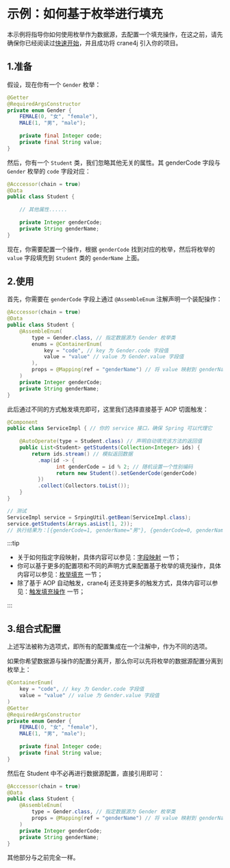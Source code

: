 # 示例：如何基于枚举进行填充

本示例将指导你如何使用枚举作为数据源，去配置一个填充操作，在这之前，请先确保你已经阅读过[快速开始](./../user_guide/getting_started/getting_started_abstract.md)，并且成功将 crane4j 引入你的项目。

## 1.准备

假设，现在你有一个 `Gender` 枚举：

~~~java
@Getter
@RequiredArgsConstructor
private enum Gender {
    FEMALE(0, "女", "female"), 
  	MALE(1, "男", "male");
  
    private final Integer code;
    private final String value;
}
~~~

然后，你有一个 `Student` 类，我们忽略其他无关的属性。其 genderCode 字段与 `Gender` 枚举的 `code` 字段对应：

~~~java
@Acccessor(chain = true)
@Data
public class Student {
  
  	// 其他属性......
  
  	private Integer genderCode;
  	private String genderName;
}
~~~

现在，你需要配置一个操作，根据 `genderCode` 找到对应的枚举，然后将枚举的 `value` 字段填充到 `Student` 类的 `genderName` 上面。

## 2.使用

首先，你需要在 `genderCode` 字段上通过 `@AssembleEnum` 注解声明一个装配操作：

~~~java
@Acccessor(chain = true)
@Data
public class Student {
  	@AssembleEnum(
        type = Gender.class, // 指定数据源为 Gender 枚举类
        enums = @ContainerEnum(
            key = "code", // key 为 Gender.code 字段值
            value = "value" // value 为 Gender.value 字段值
        ),
      	props = @Mapping(ref = "genderName") // 将 value 映射到 genderName 字段上
    )
  	private Integer genderCode;
  	private String genderName;
}
~~~

此后通过不同的方式触发填充即可，这里我们选择直接基于 AOP 切面触发：

~~~java
@Component
public class ServiceImpl { // 你的 service 接口，确保 Spring 可以代理它
  	
  	@AutoOperate(type = Student.class) // 声明自动填充该方法的返回值
    public List<Student> getStudents(Collection<Integer> ids) {
      	return ids.stream() // 模拟返回数据
          .map(id -> {
            	int genderCode = id % 2; // 随机设置一个性别编码
            	return new Student().setGenderCode(genderCode)
          })
          .collect(Collectors.toList());
    }
}

// 测试
ServiceImpl service = SrpingUtil.getBean(ServiceImpl.class);
service.getStudents(Arrays.asList(1, 2)); 
// 执行结果为：[{genderCode=1, genderName="男"}, {genderCode=0, genderName="女"}]
~~~

:::tip

- 关于如何指定字段映射，具体内容可以参见：[字段映射](./../basic/property_mapping.md) 一节；
- 你可以基于更多的配置项和不同的声明方式来配置基于枚举的填充操作，具体内容可以参见：[枚举填充](./../basic/container/enum_container.md) 一节；
- 除了基于 AOP 自动触发，crane4j 还支持更多的触发方式，具体内容可以参见：[触发填充操作](./../basic/trigger_operation.md) 一节；

:::

## 3.组合式配置

上述写法被称为选项式，即所有的配置集成在一个注解中，作为不同的选项。

如果你希望数据源与操作的配置分离开，那么你可以先将枚举的数据源配置分离到枚举上：

~~~java
@ContainerEnum(
    key = "code", // key 为 Gender.code 字段值
    value = "value" // value 为 Gender.value 字段值
)
@Getter
@RequiredArgsConstructor
private enum Gender {
    FEMALE(0, "女", "female"), 
  	MALE(1, "男", "male");
  
    private final Integer code;
    private final String value;
}
~~~

然后在 Student 中不必再进行数据源配置，直接引用即可：

~~~java
@Acccessor(chain = true)
@Data
public class Student {
  	@AssembleEnum(
        type = Gender.class, // 指定数据源为 Gender 枚举类
      	props = @Mapping(ref = "genderName") // 将 value 映射到 genderName 字段上
    )
  	private Integer genderCode;
  	private String genderName;
}
~~~

其他部分与之前完全一样。
